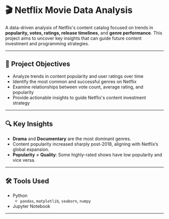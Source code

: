 # 🎬 Netflix Movie Data Analysis

A data-driven analysis of Netflix's content catalog focused on trends in **popularity, votes, ratings, release timelines**, and **genre performance**. This project aims to uncover key insights that can guide future content investment and programming strategies.

---

## 🎯 Project Objectives

- Analyze trends in content popularity and user ratings over time
- Identify the most common and successful genres on Netflix
- Examine relationships between vote count, average rating, and popularity
- Provide actionable insights to guide Netflix's content investment strategy

---

## 🔍 Key Insights

- **Drama** and **Documentary** are the most dominant genres.
- Content popularity increased sharply post-2018, aligning with Netflix’s global expansion.
- **Popularity** ≠ **Quality**: Some highly-rated shows have low popularity and vice versa.
---

## 🛠 Tools Used

- Python
  - `pandas`, `matplotlib`, `seaborn`, `numpy`
- Jupyter Notebook

---
